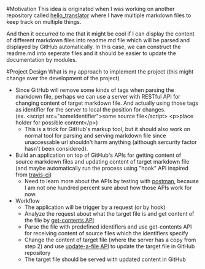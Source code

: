 #Motivation
This idea is originated when I was working on another repository called [hello_translator](https://github.com/GHLgh/hello_translator)
where I have multiple markdown files to keep track on multiple things.

And then it occurred to me that it might be cool if I can display the content of different markdown files into readme.md file
which will be parsed and displayed by GitHub automatically. In this case, we can construct the readme.md into seperate files
and it should be easier to update the documentation by modules.

#Project Design
What is my approach to implement the project (this might change over the development of the project)

* Since GitHub will remove some kinds of tags when parsing the markdown file, perhaps we can use a server with RESTful API for changing content of target markdown file. And actually using those tags as identifier for the server to local the position for changes.<br>(ex. \<script src="someIdentifier"\>some source file\</script\>  \<p\>place holder for possible content\</p\>)
  * This is a trick for GitHub's markup tool, but it should also work on normal tool for parsing and serving markdown file since unaccessable url shouldn't harm anything (although sercurity factor hasn't been considered).
* Build an application on top of GitHub's APIs for getting content of source markdown files and updating content of target markdown file (and maybe automatically run the process using "hook" API inspired from [travis-ci](travis-ci.org))
  * Need to learn more about the APIs by testing with [postman](https://www.getpostman.com/), because I am not one hundred percent sure about how those APIs work for now.
* Workflow
  * The application will be trigger by a request (or by hook)
  * Analyze the request about what the target file is and get content of the file by [get-contents API](https://developer.github.com/v3/repos/contents/#get-contents)
  * Parse the file with predefined identifiers and use get-contents API for receiving content of source files which the identifiers specify
  * Change the content of target file (where the server has a copy from step 2) and use [update-a-file API](https://developer.github.com/v3/repos/contents/#update-a-file) to update the target file in GitHub repository
  * The target file should be served with updated content in GitHub
